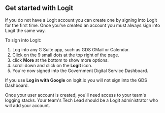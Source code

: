 ## Get started with Logit

If you do not have a Logit account you can create one by signing into Logit for the first time. Once you've created an account you must always sign into Logit the same way.

To sign into Logit:

1. Log into any G Suite app, such as GDS GMail or Calendar.
1. Click on the 9 small dots at the top right of the page.
1. click **More** at the bottom to show more options.
1. scroll down and click on the **Logit** icon.
1. You're now signed into the Government Digital Service Dashboard.

If you use **Log in with Google** on logit.io you will not sign into the GDS Dashboard.

Once your user account is created, you'll need access to your team's logging stacks. Your team's Tech Lead should be a Logit administrator who will add your account.
